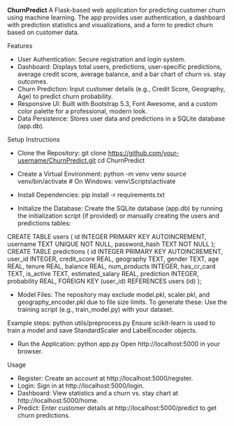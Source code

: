 **ChurnPredict**
A Flask-based web application for predicting customer churn using machine learning. The app provides user authentication, a dashboard with prediction statistics and visualizations, and a form to predict churn based on customer data.

Features
* User Authentication: Secure registration and login system.
* Dashboard: Displays total users, predictions, user-specific predictions, average credit score, average balance, and a bar chart of churn vs. stay outcomes.
* Churn Prediction: Input customer details (e.g., Credit Score, Geography, Age) to predict churn probability.
* Responsive UI: Built with Bootstrap 5.3, Font Awesome, and a custom color palette for a professional, modern look.
* Data Persistence: Stores user data and predictions in a SQLite database (app.db).

Setup Instructions

* Clone the Repository:
git clone https://github.com/your-username/ChurnPredict.git
cd ChurnPredict

* Create a Virtual Environment:
python -m venv venv
source venv/bin/activate  # On Windows: venv\Scripts\activate

* Install Dependencies:
pip install -r requirements.txt

* Initialize the Database:
Create the SQLite database (app.db) by running the initialization script (if provided) or manually creating the users and predictions tables:

CREATE TABLE users (
    id INTEGER PRIMARY KEY AUTOINCREMENT,
    username TEXT UNIQUE NOT NULL,
    password_hash TEXT NOT NULL
);
CREATE TABLE predictions (
    id INTEGER PRIMARY KEY AUTOINCREMENT,
    user_id INTEGER,
    credit_score REAL,
    geography TEXT,
    gender TEXT,
    age REAL,
    tenure REAL,
    balance REAL,
    num_products INTEGER,
    has_cr_card TEXT,
    is_active TEXT,
    estimated_salary REAL,
    prediction INTEGER,
    probability REAL,
    FOREIGN KEY (user_id) REFERENCES users (id)
);

* Model Files:
The repository may exclude model.pkl, scaler.pkl, and geography_encoder.pkl due to file size limits. To generate these:
   Use the training script (e.g., train_model.py) with your dataset.
  
Example steps:
python utils/preprocess.py
Ensure scikit-learn is used to train a model and save StandardScaler and LabelEncoder objects.

* Run the Application:
python app.py
Open http://localhost:5000 in your browser.

Usage
* Register: Create an account at http://localhost:5000/register.
* Login: Sign in at http://localhost:5000/login.
* Dashboard: View statistics and a churn vs. stay chart at http://localhost:5000/home.
* Predict: Enter customer details at http://localhost:5000/predict to get churn predictions.

